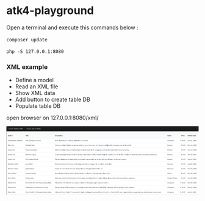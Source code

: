 # atk4-playground

Open a terminal and execute this commands below :

`composer update`

`php -S 127.0.0.1:8080`


### XML example

- Define a model
- Read an XML file
- Show XML data
- Add button to create table DB
- Populate table DB

open browser on 127.0.0.1:8080/xml/

![](xml/xml_grid.png)
